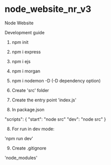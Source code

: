 # node_website_nr_v3
Node Website

Development guide

1. npm init
2. npm i express
3. npm i ejs
4. npm i morgan
5. npm i nodemon -D (-D dependency option)

5. Create 'src' folder
6. Create the entry point 'index.js'

7. In package.json

"scripts": {
    "start": "node src"
    "dev": "node src" 
  }

8. For run in dev mode: 

'npm run dev'

9. Create .gitignore

'node_modules'




